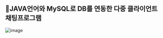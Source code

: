 ## 💬JAVA언어와 MySQL로 DB를 연동한 다중 클라이언트 채팅프로그램

![image](https://user-images.githubusercontent.com/74812194/184757463-f9fb51df-d451-4717-ac00-bb250a3b4d62.png)


